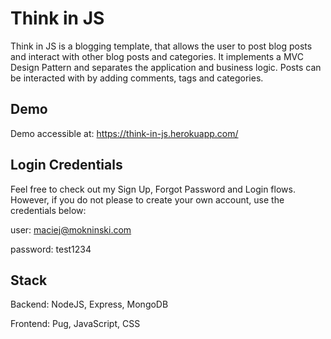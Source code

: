 # Think in JS

Think in JS is a blogging template, that allows the user to post blog posts and interact with other blog posts and categories. It implements a MVC Design Pattern and separates the application and business logic. Posts can be interacted with by adding comments, tags and categories.

## Demo
Demo accessible at: https://think-in-js.herokuapp.com/

## Login Credentials
Feel free to check out my Sign Up, Forgot Password and Login flows. However, if you do not please to create your own account, use the credentials below:

user: maciej@mokninski.com

password: test1234

## Stack

Backend: NodeJS, Express, MongoDB

Frontend: Pug, JavaScript, CSS
